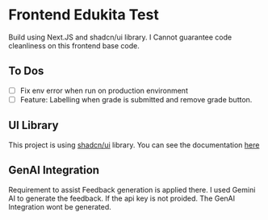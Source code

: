 # Frontend Edukita Test
Build using Next.JS and shadcn/ui library. I Cannot guarantee code cleanliness on this frontend base code.

## To Dos
- [ ] Fix env error when run on production environment 
- [ ] Feature: Labelling when grade is submitted and remove grade button. 

## UI Library
This project is using [shadcn/ui](https://ui.shadcn.com/) library. You can see the documentation [here](https://ui.shadcn.com/)

## GenAI Integration
Requirement to assist Feedback generation is applied there. I used Gemini AI to generate the feedback. If the api key is not proided. The GenAI Integration wont be generated.
